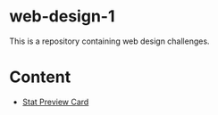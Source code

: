 # web-design-1
This is a repository containing web design challenges.

# Content
- <a href="https://stat-preview-card-one.vercel.app/">Stat Preview Card</a>
